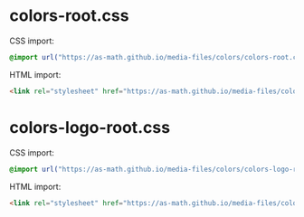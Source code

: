 # colors-root.css

CSS import:
```css
@import url("https://as-math.github.io/media-files/colors/colors-root.css");
```

HTML import:
```html
<link rel="stylesheet" href="https://as-math.github.io/media-files/colors/colors-root.css">
```

# colors-logo-root.css

CSS import:
```css
@import url("https://as-math.github.io/media-files/colors/colors-logo-root.css");
```

HTML import:
```html
<link rel="stylesheet" href="https://as-math.github.io/media-files/colors/colors-logo-root.css">
```